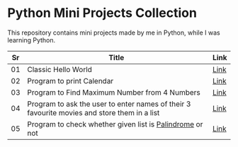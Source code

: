 # Python Mini Projects Collection

This repository contains mini projects made by me in Python, while I was learning Python.

| Sr  | Title                                                                                                           | Link                                                                            |
| --- | --------------------------------------------------------------------------------------------------------------- | ------------------------------------------------------------------------------- |
| 01  | Classic Hello World                                                                                             | [Link](https://github.com/hdz-088/Python-Mini-Projects/blob/main/hello.py)      |
| 02  | Program to print Calendar                                                                                       | [Link](https://github.com/hdz-088/Python-Mini-Projects/blob/main/calender.py)   |
| 03  | Program to Find Maximum Number from 4 Numbers                                                                   | [Link](https://github.com/hdz-088/Python-Mini-Projects/blob/main/4num.py)       |
| 04  | Program to ask the user to enter names of their 3 favourite movies and store them in a list                     | [Link](https://github.com/hdz-088/Python-Mini-Projects/blob/main/list1.py)      |
| 05  | Program to check whether given list is [Palindrome](https://www.merriam-webster.com/dictionary/palindrome) or not | [Link](https://github.com/hdz-088/Python-Mini-Projects/blob/main/palindrome.py) |

